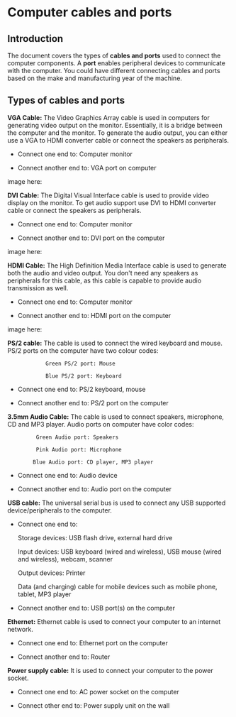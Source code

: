 # Computer cables and ports

## Introduction

The document covers the types of **cables and ports** used to connect the computer components. A **port** enables peripheral devices to communicate with the computer. You could have different connecting cables and ports based on the make and manufacturing year of the machine. 

 

## Types of cables and ports

**VGA Cable:** The Video Graphics Array cable is used in computers for generating video output on the monitor. Essentially, it is a bridge between the computer and the monitor. To generate the audio output, you can either use a VGA to HDMI converter cable or connect the speakers as peripherals. 

 * Connect one end to: Computer monitor
 
 * Connect another end to: VGA port on computer
 
 image here: 
 
**DVI Cable:** The Digital Visual Interface cable is used to provide video display on the monitor. To get audio support use DVI to HDMI converter cable or connect the speakers as peripherals. 
 
 * Connect one end to: Computer monitor
 
 * Connect another end to: DVI port on the computer
 
 image here: 
 
**HDMI Cable:** The High Definition Media Interface cable is used to generate both the audio and video output. You don't need any speakers as peripherals for this cable, as this cable is capable to provide audio transmission as well.
 
* Connect one end to: Computer monitor

* Connect another end to: HDMI port on the computer
 
 image here:
 
 **PS/2 cable:** The cable is used to connect the wired keyboard and mouse. PS/2 ports on the computer have two colour codes:
 
                Green PS/2 port: Mouse
                 
                Blue PS/2 port: Keyboard
 
* Connect one end to: PS/2 keyboard, mouse

* Connect another end to: PS/2 port on the computer
 
 **3.5mm Audio Cable:** The cable is used to connect speakers, microphone, CD and MP3 player. Audio ports on computer have color codes: 
 
             Green Audio port: Speakers
             
             Pink Audio port: Microphone
             
            Blue Audio port: CD player, MP3 player
 
* Connect one end to: Audio device

* Connect another end to: Audio port on the computer 
 
**USB cable:** The universal serial bus is used to connect any USB supported device/peripherals to the computer. 
 
* Connect one end to: 

    Storage devices: USB flash drive, external hard drive

    Input devices: USB keyboard (wired and wireless), USB mouse (wired and wireless), webcam, scanner

    Output devices: Printer

    Data (and charging) cable for mobile devices such as mobile phone, tablet, MP3 player

* Connect another end to: USB port(s) on the computer

**Ethernet:** Ethernet cable is used to connect your computer to an internet network.

* Connect one end to:  Ethernet port on the computer 

* Connect another end to: Router
 
 **Power supply cable:** It is used to connect your computer to the power socket.
 
 * Connect one end to:  AC power socket on the computer
 
* Connect other end to: Power supply unit on the wall
 
 

 
 
 
 
